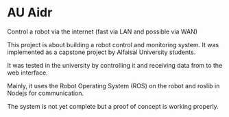# AU Aidr
Control a robot via the internet (fast via LAN and possible via WAN)

This project is about building a robot control and monitoring system. It was implemented as a capstone project by Alfaisal University students.

It was tested in the university by controlling it and receiving data from to the web interface.

Mainly, it uses the Robot Operating System (ROS) on the robot and roslib in Nodejs for communication.

The system is not yet complete but a proof of concept is working properly.
